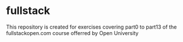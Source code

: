 # fullstack
This repository is created for exercises covering part0 to part13 of the fullstackopen.com course offerred by Open University
